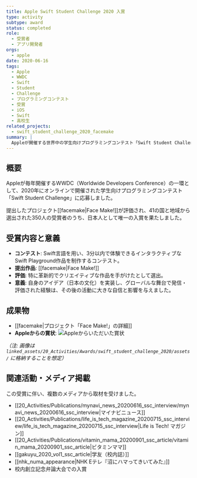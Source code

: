 ```yaml
---
title: Apple Swift Student Challenge 2020 入賞
type: activity
subtype: award
status: completed
role:
  - 受賞者
  - アプリ開発者
orgs:
  - apple
date: 2020-06-16
tags:
  - Apple
  - WWDC
  - Swift
  - Student
  - Challenge
  - プログラミングコンテスト
  - 受賞
  - iOS
  - Swift
  - 高校生
related_projects:
  - swift_student_challenge_2020_facemake
summary: |
  Appleが開催する世界中の学生向けプログラミングコンテスト「Swift Student Challenge 2020」において、福笑いをモチーフにしたSwift Playground作品「Face Make!」で日本人として唯一入賞しました。
---
```

## 概要
Appleが毎年開催するWWDC（Worldwide Developers Conference）の一環として、2020年にオンラインで開催された学生向けプログラミングコンテスト「Swift Student Challenge」に応募しました。

提出したプロジェクト[[facemake|Face Make!]]が評価され、41の国と地域から選出された350人の受賞者のうち、日本人として唯一の入賞を果たしました。

## 受賞内容と意義
- **コンテスト**: Swift言語を用い、3分以内で体験できるインタラクティブなSwift Playground作品を制作するコンテスト。
- **提出作品**: [[facemake|Face Make!]]
- **評価**: 特に革新的でクリエイティブな作品を手がけたとして選出。
- **意義**: 自身のアイデア（日本の文化）を実装し、グローバルな舞台で発信・評価された経験は、その後の活動に大きな自信と影響を与えました。

## 成果物
- [[facemake|プロジェクト「Face Make!」の詳細]]
- **Appleからの賞状**:
  ![Appleからいただいた賞状](/.attachments/apple_award_certificate_ssc2020.jpg)

*（注: 画像は `linked_assets/20_Activities/Awards/swift_student_challenge_2020/assets/` に格納することを想定）*

## 関連活動・メディア掲載
この受賞に伴い、複数のメディアから取材を受けました。
- [[20_Activities/Publications/mynavi_news_20200616_ssc_interview/mynavi_news_20200616_ssc_interview|マイナビニュース]]
- [[20_Activities/Publications/life_is_tech_magazine_20200715_ssc_interview/life_is_tech_magazine_20200715_ssc_interview|Life is Tech! マガジン]]
- [[20_Activities/Publications/vitamin_mama_20200901_ssc_article/vitamin_mama_20200901_ssc_article|ビタミンママ]]
- [[gakuyu_2020_vol1_ssc_article|学友（校内誌）]]
- [[nhk_numa_appearance|NHK Eテレ『沼にハマってきいてみた』]]
- 校内創立記念弁論大会での入賞
